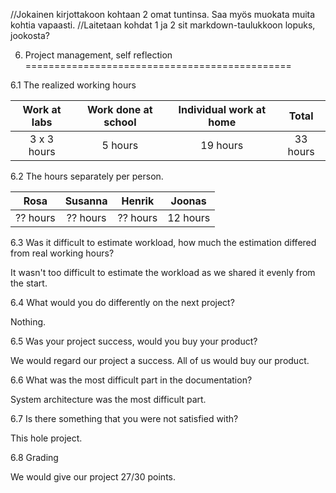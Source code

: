  //Jokainen kirjottakoon kohtaan 2 omat tuntinsa. Saa myös muokata muita kohtia vapaasti. 
 //Laitetaan kohdat 1 ja 2 sit markdown-taulukkoon lopuks, jookosta?
  

6. Project management, self reflection
==============================================

6.1 The realized working hours

|Work at labs|Work done at school|Individual work at home|Total   |
|:----------:|:-----------------:|:---------------------:|:------:|
|3 x 3 hours |5 hours            |19 hours               |33 hours|

6.2 The hours separately per person.

|Rosa    |Susanna |Henrik  |Joonas  |
|:------:|:------:|:------:|:------:|
|?? hours|?? hours|?? hours|12 hours|

6.3 Was it difficult to estimate workload, how much the estimation differed from real working hours?

  It wasn't too difficult to estimate the workload as we shared it evenly from the start.

6.4 What would you do differently on the next project?

  Nothing.

6.5 Was your project success, would you buy your product?

  We would regard our project a success. All of us would buy our product.

6.6 What was the most difficult part in the documentation? 

  System architecture was the most difficult part.

6.7 Is there something that you were not satisfied with?

  This hole project.

6.8 Grading

  We would give our project 27/30 points.
